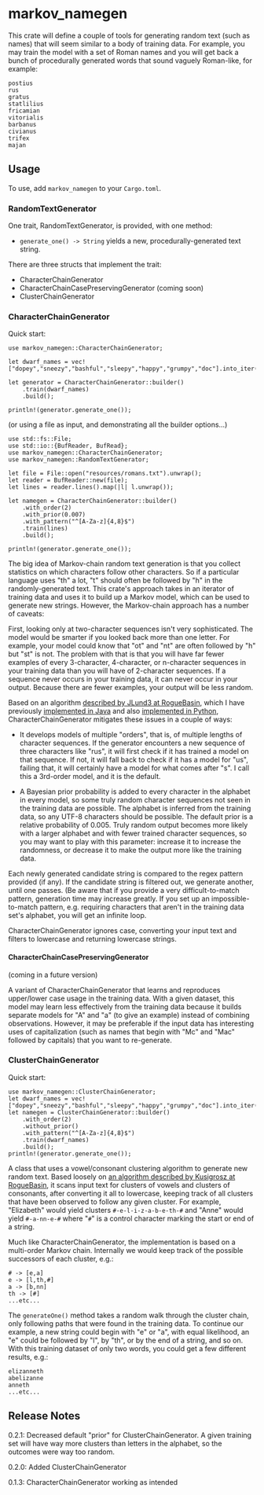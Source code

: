 # markov_namegen

This crate will define a couple of tools for generating random text (such as names) that will seem similar to a body of training data.  For example, you may train the model with a set of Roman names and you will get back a bunch of procedurally generated words that sound vaguely Roman-like, for example:

    postius
    rus
    gratus
    statlilius
    fricamian
    vitorialis
    barbanus
    civianus
    trifex
    majan

## Usage

To use, add `markov_namegen` to your `Cargo.toml`.

### RandomTextGenerator

One trait, RandomTextGenerator, is provided, with one method:

- `generate_one() -> String` yields a new, procedurally-generated text string.

There are three structs that implement the trait:

- CharacterChainGenerator
- CharacterChainCasePreservingGenerator (coming soon)
- ClusterChainGenerator

### CharacterChainGenerator

Quick start:

    use markov_namegen::CharacterChainGenerator;

    let dwarf_names = vec!["dopey","sneezy","bashful","sleepy","happy","grumpy","doc"].into_iter();

    let generator = CharacterChainGenerator::builder()
        .train(dwarf_names)
        .build();

    println!(generator.generate_one());

(or using a file as input, and demonstrating all the builder options...)

    use std::fs::File;
    use std::io::{BufReader, BufRead};
    use markov_namegen::CharacterChainGenerator;
    use markov_namegen::RandomTextGenerator;

    let file = File::open("resources/romans.txt").unwrap();
    let reader = BufReader::new(file);
    let lines = reader.lines().map(|l| l.unwrap());

    let namegen = CharacterChainGenerator::builder()
        .with_order(2)
        .with_prior(0.007)
        .with_pattern("^[A-Za-z]{4,8}$")
        .train(lines)
        .build();

    println!(generator.generate_one());

The big idea of Markov-chain random text generation is that you collect statistics on which characters follow other characters.  So if a particular language uses "th" a lot, "t" should often be followed by "h" in the randomly-generated text.  This crate's approach takes in an iterator of training data and uses it to build up a Markov model, which can be used to generate new strings. However, the Markov-chain approach has a number of caveats:

First, looking only at two-character sequences isn't very sophisticated. The model would be smarter if you looked back more than one letter.  For example, your model could know that "ot" and "nt" are often followed by "h" but "st" is not. The problem with that is that you will have far fewer examples of every 3-character, 4-character, or n-character sequences in your training data than you will have of 2-character sequences.  If a sequence never occurs in your training data, it can never occur in your output.  Because there are fewer examples, your output will be less random.

Based on an algorithm [described by JLund3 at RogueBasin](http://www.roguebasin.com/index.php/Names_from_a_high_order_Markov_Process_and_a_simplified_Katz_back-off_scheme),  which I have previously [implemented in Java](https://github.com/joeclark-phd/random-text-generators) and also [implemented in Python](https://github.com/joeclark-phd/roguestate/blob/master/program/namegen.py), CharacterChainGenerator mitigates these issues in a couple of ways:

- It develops models of multiple "orders", that is, of multiple lengths of character sequences.  If the generator encounters a new sequence of three characters like "rus", it will first check if it has trained a model on that sequence.  If not, it will fall back to check if it has a model for "us", failing that, it will certainly have a model for what comes after "s".  I call this a 3rd-order model, and it is the default.

- A Bayesian prior probability is added to every character in the alphabet in every model, so some truly random character sequences not seen in the training data are possible.  The alphabet is inferred from the training data, so any UTF-8 characters should be possible.  The default prior is a relative probability of 0.005.  Truly random output becomes more likely with a larger alphabet and with fewer trained character sequences, so you may want to play with this parameter: increase it to increase the randomness, or decrease it to make the output more like the training data.

Each newly generated candidate string is compared to the regex pattern provided (if any).  If the candidate string is filtered out, we generate another, until one passes. (Be aware that if you provide a very difficult-to-match pattern, generation time may increase greatly.  If you set up an impossible-to-match pattern, e.g. requiring characters that aren't in the training data set's alphabet, you will get an infinite loop.

CharacterChainGenerator ignores case, converting your input text and filters to lowercase and returning lowercase strings.

#### CharacterChainCasePreservingGenerator

(coming in a future version)

A variant of CharacterChainGenerator that learns and reproduces upper/lower case usage in the training data.  With a given dataset, this model may learn less effectively from the training data because it builds separate models for "A" and "a" (to give an example) instead of combining observations.  However, it may be preferable if the input data has interesting uses of capitalization (such as names that begin with "Mc" and "Mac" followed by capitals) that you want to re-generate.

### ClusterChainGenerator

Quick start:

    use markov_namegen::ClusterChainGenerator;
    let dwarf_names = vec!["dopey","sneezy","bashful","sleepy","happy","grumpy","doc"].into_iter();
    let namegen = ClusterChainGenerator::builder()
        .with_order(2)
        .without_prior()
        .with_pattern("^[A-Za-z]{4,8}$")
        .train(dwarf_names)
        .build();
    println!(generator.generate_one());


A class that uses a vowel/consonant clustering algorithm to generate new random text.  Based loosely on [an algorithm described by Kusigrosz at RogueBasin](http://www.roguebasin.com/index.php/Cluster_chaining_name_generator), it scans input text for clusters of vowels and clusters of consonants, after converting it all to lowercase, keeping track of all clusters that have been observed to follow any given cluster.  For example, "Elizabeth" would yield clusters `#-e-l-i-z-a-b-e-th-#` and "Anne" would yield `#-a-nn-e-#` where "`#`" is a control character marking the start or end of a string.

Much like CharacterChainGenerator, the implementation is based on a multi-order Markov chain. Internally we would keep track of the possible successors of each cluster, e.g.:

```
# -> [e,a]
e -> [l,th,#]
a -> [b,nn]
th -> [#]
...etc...
```

The `generateOne()` method takes a random walk through the cluster chain, only following paths that were found in the training data.  To continue our example, a new string could begin with "e" or "a", with equal likelihood, an "e" could be followed by "l", by "th", or by the end of a string, and so on.  With this training dataset of only two words, you could get a few different results, e.g.:

```
elizanneth
abelizanne
anneth
...etc...
```

## Release Notes

0.2.1: Decreased default "prior" for ClusterChainGenerator.  A given training set will have way more clusters than letters in the alphabet, so the outcomes were way too random.

0.2.0: Added ClusterChainGenerator

0.1.3: CharacterChainGenerator working as intended